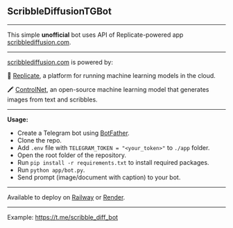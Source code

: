 ScribbleDiffusionTGBot
---
---

This simple **unofficial** bot uses API of Replicate-powered app [scribblediffusion.com](https://scribblediffusion.com/).

---

[scribblediffusion.com](https://scribblediffusion.com/) is powered by:

🚀 [Replicate](https://replicate.com/jagilley/controlnet-scribble), a platform for running machine learning models in the cloud.

🖍️ [ControlNet](https://github.com/replicate/controlnet), an open-source machine learning model that generates images from text and scribbles.

---
**Usage:**
* Create a Telegram bot using [BotFather](https://core.telegram.org/bots#how-do-i-create-a-bot).
* Clone the repo.
* Add `.env` file with `TELEGRAM_TOKEN = "<your_token>"` to `./app` folder.
* Open the root folder of the repository.
* Run `pip install -r requirements.txt` to install required packages.
* Run `python app/bot.py`.
* Send prompt (image/document with caption) to your bot.

---
Available to deploy on [Railway](https://railway.app/) or [Render](https://render.com/).

---
Example: https://t.me/scribble_diff_bot
